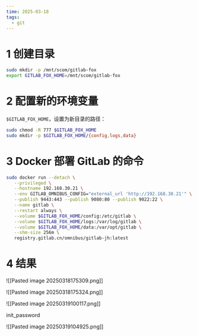 ```yaml
---
time: 2025-03-18
tags:
  - git
---
```

# 1 创建目录

```bash
sudo mkdir -p /mnt/scom/gitlab-fox
export GITLAB_FOX_HOME=/mnt/scom/gitlab-fox
```

# 2 配置新的环境变量

`$GITLAB_FOX_HOME`，设置为新目录的路径：
```bash
sudo chmod -R 777 $GITLAB_FOX_HOME
sudo mkdir -p $GITLAB_FOX_HOME/{config,logs,data}
```

# 3 Docker 部署 GitLab 的命令

```bash
sudo docker run --detach \
   --privileged \
   --hostname 192.168.30.21 \
   --env GITLAB_OMNIBUS_CONFIG="external_url 'http://192.168.30.21'" \
   --publish 9443:443 --publish 9080:80 --publish 9022:22 \
   --name gitlab \
   --restart always \
   --volume $GITLAB_FOX_HOME/config:/etc/gitlab \
   --volume $GITLAB_FOX_HOME/logs:/var/log/gitlab \
   --volume $GITLAB_FOX_HOME/data:/var/opt/gitlab \
   --shm-size 256m \
   registry.gitlab.cn/omnibus/gitlab-jh:latest
```



# 4 结果

![[Pasted image 20250318175309.png]]


![[Pasted image 20250318175324.png]]

![[Pasted image 20250319100117.png]]

init_password

![[Pasted image 20250319104925.png]]


